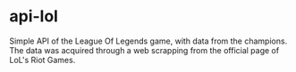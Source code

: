 # api-lol
Simple API of the League Of Legends game, with data from the champions. The data was acquired through a web scrapping from the official page of LoL's Riot Games.
